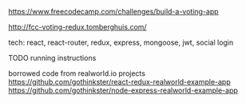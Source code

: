 https://www.freecodecamp.com/challenges/build-a-voting-app

http://fcc-voting-redux.tomberghuis.com/

tech: react, react-router, redux, express, mongoose, jwt, social login

TODO running instructions

borrowed code from realworld.io projects
https://github.com/gothinkster/react-redux-realworld-example-app
https://github.com/gothinkster/node-express-realworld-example-app


